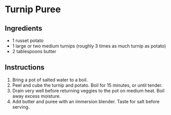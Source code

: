 # Turnip Puree

## Ingredients

- 1 russet potato
- 1 large or two medium turnips (roughly 3 times as much turnip as potato)
- 2 tablespoons butter

## Instructions

1. Bring a pot of salted water to a boil.
2. Peel and cube the turnip and potato. Boil for 15 minutes, or until tender.
3. Drain very well before returning veggies to the pot on medium heat. Boil away excess moisture.
4. Add butter and puree with an immersion blender. Taste for salt before serving.
